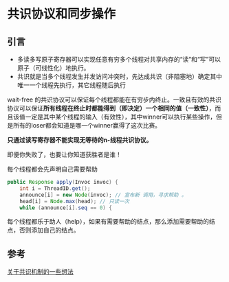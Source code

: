 # 共识协议和同步操作
## 引言
* 多读多写原子寄存器可以实现任意有穷多个线程对共享内存的“读”和“写”可以原子（可线性化）地执行。
* 共识就是当多个线程发生并发访问冲突时，先达成共识（非阻塞地）确定其中唯一一个线程先执行，其它线程随后执行

wait-free 的共识协议可以保证每个线程都能在有穷步内终止。一致且有效的共识协议可以保证**所有线程在终止时都能得到（即决定）一个相同的值（一致性）**，而且该值一定是其中某个线程的输入（有效性），其中winner可以执行某些操作，但是所有的loser都会知道是哪一个winner赢得了这次比赛。

**只通过读写寄存器不能实现无等待的n-线程共识协议。**

即便你失败了，也要让你知道获胜者是谁！

每个线程都会先声明自己需要帮助
```java
public Response apply(Invoc invoc) {
    int i = ThreadID.get();
    announce[i] = new Node(invoc); // 宣布新 调用，寻求帮助 。
    head[i] = Node.max(head); // 只读一次
    while (announce[i].seq == 0) {
```

每个线程都乐于助人（help），如果有需要帮助的结点，那么添加需要帮助的结点，否则添加自己的结点。


## 参考
[关于共识机制的一些想法](https://ethfans.org/topics/182)
